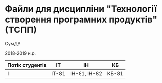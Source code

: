 # Файли для дисципліни "Технології створення програмних продуктів" (ТСПП) 

СумДУ

2018-2019 н.р.

| Потік студентів | ІТ | ІН | КБ |
| ------ | ------ | ------ | ------ |
| І | ІТ-81 | ІН-81, ІН-82 | КБ-81 |
